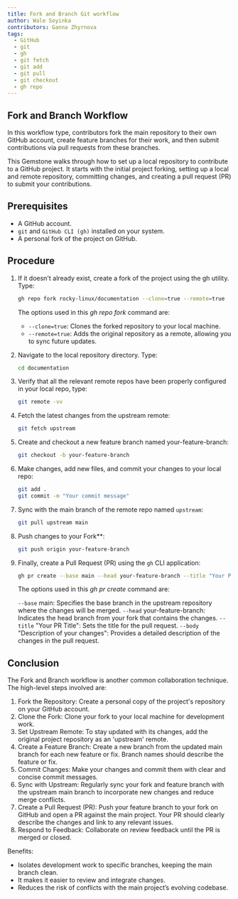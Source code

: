 ```yaml
---
title: Fork and Branch Git workflow
author: Wale Soyinka
contributors: Ganna Zhyrnova
tags:
  - GitHub
  - git
  - gh
  - git fetch
  - git add
  - git pull
  - git checkout
  - gh repo
---
```


## Fork and Branch Workflow

In this workflow type, contributors fork the main repository to their own GitHub account, create feature branches for their work, and then submit contributions via pull requests from these branches.

This Gemstone walks through how to set up a local repository to contribute to a GitHub project. It starts with the initial project forking, setting up a local and remote repository, committing changes, and creating a pull request (PR) to submit your contributions.

## Prerequisites

- A GitHub account.
- `git` and `GitHub CLI (gh)` installed on your system.
- A personal fork of the project on GitHub.

## Procedure

1. If it doesn't already exist, create a fork of the project using the gh utility. Type:

   ```bash
   gh repo fork rocky-linux/documentation --clone=true --remote=true
   ```

   The options used in this *gh repo fork* command are:
   - `--clone=true`: Clones the forked repository to your local machine.
   - `--remote=true`: Adds the original repository as a remote, allowing you to sync future updates.

2. Navigate to the local repository directory. Type:

   ```bash
   cd documentation
   ```

3. Verify that all the relevant remote repos have been properly configured in your local repo, type:

   ```bash
   git remote -vv
   ```

4. Fetch the latest changes from the upstream remote:

   ```bash
   git fetch upstream
   ```

5. Create and checkout a new feature branch named your-feature-branch:

   ```bash
   git checkout -b your-feature-branch
   ```

6. Make changes, add new files, and commit your changes to your local repo:

   ```bash
   git add .
   git commit -m "Your commit message"
   ```

7. Sync with the main branch of the remote repo named `upstream`:

   ```bash
   git pull upstream main
   ```

8. Push changes to your Fork**:

   ```bash
   git push origin your-feature-branch
   ```

9. Finally, create a Pull Request (PR) using the `gh` CLI application:

   ```bash
   gh pr create --base main --head your-feature-branch --title "Your PR Title" --body "Description of your changes"
   ```

   The options used in this *gh pr create* command are:

   `--base` main: Specifies the base branch in the upstream repository where the changes will be merged.
   `--head` your-feature-branch: Indicates the head branch from your fork that contains the changes.
   `--title` "Your PR Title": Sets the title for the pull request.
   `--body` "Description of your changes": Provides a detailed description of the changes in the pull request.

## Conclusion

The Fork and Branch workflow is another common collaboration technique.
The high-level steps involved are:

1. Fork the Repository: Create a personal copy of the project's repository on your GitHub account.
2. Clone the Fork: Clone your fork to your local machine for development work.
3. Set Upstream Remote: To stay updated with its changes, add the original project repository as an 'upstream' remote.
4. Create a Feature Branch: Create a new branch from the updated main branch for each new feature or fix. Branch names should describe the feature or fix.
5. Commit Changes: Make your changes and commit them with clear and concise commit messages.
6. Sync with Upstream: Regularly sync your fork and feature branch with the upstream main branch to incorporate new changes and reduce merge conflicts.
7. Create a Pull Request (PR): Push your feature branch to your fork on GitHub and open a PR against the main project. Your PR should clearly describe the changes and link to any relevant issues.
8. Respond to Feedback: Collaborate on review feedback until the PR is merged or closed.

Benefits:

- Isolates development work to specific branches, keeping the main branch clean.
- It makes it easier to review and integrate changes.
- Reduces the risk of conflicts with the main project’s evolving codebase.
